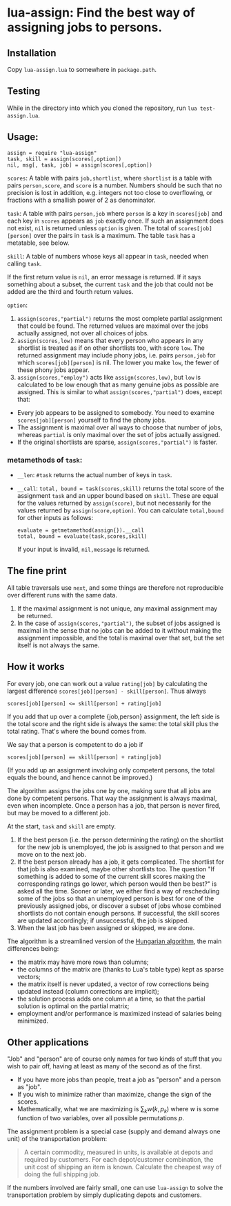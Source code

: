 lua-assign: Find the best way of assigning jobs to persons.
===========================================================

Installation
------------

Copy `lua-assign.lua` to somewhere in `package.path`.

Testing
-------

While in the directory into which you cloned the repository, run `lua test-assign.lua`.

Usage:
------

    assign = require "lua-assign"
    task, skill = assign(scores[,option])
    nil, msg[, task, job] = assign(scores[,option])

`scores`: A table with pairs `job,shortlist`, where `shortlist` is a table with pairs `person,score`, and `score` is a number. Numbers should be such that no precision is lost in addition, e.g. integers not too close to overflowing, or fractions with a smallish power of 2 as denominator. 

`task`: A table with pairs `person,job` where `person` is a key in `scores[job]` and each key in `scores` appears as `job` exactly once. If such an assignment does not exist, `nil` is returned unless `option` is given. The total of `scores[job][person]` over the pairs in `task` is a maximum. The table `task` has a metatable, see below.

`skill`: A table of numbers whose keys all appear in `task`, needed when calling `task`. 

If the first return value is `nil`, an error message is returned. If it says something about a subset, the current `task` and the job that could not be added are the third and fourth return values.

`option`:

1.  `assign(scores,"partial")` returns the most complete partial assignment that could be found. The returned values are maximal over the jobs actually assigned, not over all choices of jobs.
2.  `assign(scores,low)` means that every person who appears in any shortlist is treated as if on other shortlists too, with score `low`. The returned assignment may include phony jobs, i.e. pairs `person,job` for which `scores[job][person]` is nil. The lower you make `low`, the fewer of these phony jobs appear.
3.  `assign(scores,"employ")` acts like `assign(scores,low)`, but `low` is calculated to be low enough that as many genuine jobs as possible are assigned. This is similar to what `assign(scores,"partial")` does, except that:

   - Every job appears to be assigned to somebody. You need to examine `scores[job][person]` yourself to find the phony jobs.
   - The assignment is maximal over all ways to choose that number of jobs, whereas `partial` is only maximal over the set of jobs actually assigned.
   - If the original shortlists are sparse, `assign(scores,"partial")` is faster.

### metamethods of `task`:

-   `__len`: `#task` returns the actual number of keys in `task`.
-   `__call`: `total, bound = task(scores,skill)` returns the total score
     of the assignment `task` and an upper bound based on `skill`. These
     are equal for the values returned by `assign(score)`, but not necessarily for the values returned by `assign(score,option)`. You can calculate `total,bound` for other inputs as follows:

        evaluate = getmetamethod(assign{}).__call
        total, bound = evaluate(task,scores,skill)

    If your input is invalid, `nil,message` is returned.

The fine print
--------------

All table traversals use `next`, and some things are therefore not reproducible over different runs with the same data.

1.  If the maximal assignment is not unique, any maximal assignment may be returned.
2.  In the case of `assign(scores,"partial")`, the subset of jobs assigned is maximal in the sense that no jobs can be added to it without making the assignment impossible, and the total is maximal over that set, but the set itself is not always the same.

How it works
------------

For every job, one can work out a value `rating[job]` by calculating the largest difference `scores[job][person] - skill[person]`. Thus always

    scores[job][person] <= skill[person] + rating[job]

If you add that up over a complete {job,person} assignment, the left side is the total score and the right side is always the same: the total skill plus the total rating. That's where the bound comes from.

We say that a person is competent to do a job if

    scores[job][person] == skill[person] + rating[job]

(If you add up an assignment involving only competent persons, the total
equals the bound, and hence cannot be improved.)

The algorithm assigns the jobs one by one, making sure that all jobs are done by competent persons. That way the assignment is always maximal, even when incomplete. Once a person has a job, that person is never fired, but may be moved to a different job.

At the start, `task` and `skill` are empty.

1.  If the best person (i.e. the person determining the rating) on the
     shortlist for the new job is unemployed, the job is assigned to that person and we move on to the next job.
2.  If the best person already has a job, it gets complicated. The shortlist for that job is also examined, maybe other shortlists too. The question "If something is added to some of the current skill scores making the corresponding ratings go lower, which person would then be best?" is asked all the time. Sooner or later, we either find a way of rescheduling some of the jobs so that an unemployed person is best for one of the previously assigned jobs, or discover a subset of jobs whose combined shortlists do not contain enough persons. If successful, the skill scores are updated accordingly; if unsuccessful, the job is skipped.
3.  When the last job has been assigned or skipped, we are done.

The algorithm is a streamlined version of the [Hungarian algorithm]([http://en.wikipedia.org/wiki/Hungarian\_algorithm](http://en.wikipedia.org/wiki/Hungarian_algorithm)), the main differences being:

-   the matrix may have more rows than columns;
-   the columns of the matrix are (thanks to Lua's table type) kept as sparse vectors;
-   the matrix itself is never updated, a vector of row corrections being updated instead (column corrections are implicit);
-   the solution process adds one column at a time, so that the partial solution is optimal on the partial matrix;
-   employment and/or performance is maximized instead of salaries being minimized.

Other applications
------------------

"Job" and "person" are of course only names for two kinds of stuff that you wish to pair off, having at least as many of the second as of the first.

- If you have more jobs than people, treat a job as "person" and a person as "job".
- If you wish to minimize rather than maximize, change the sign of the scores.
- Mathematically, what we are maximizing is $\sum_k w(k,p_k)$ where $w$ is some function of two variables, over all possible permutations $p.$

The assignment problem is a special case (supply and demand always one unit) of the transportation problem:

> A certain commodity, measured in units, is available at depots and required by customers. For each depot/customer combination, the unit cost of shipping an item is known. Calculate the cheapest way of doing the full shipping job.

If the numbers involved are fairly small, one can use `lua-assign` to solve the transportation problem by simply duplicating depots and customers.


